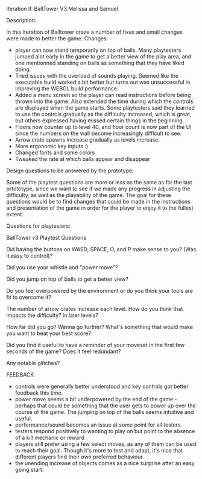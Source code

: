 Iteration II: BallTower V3
Melissa and Samuel

Description:

In this iteration of Balltower craze a number of fixes and small changes were made to better the game. Changes:
- player can now stand temporarily on top of balls. Many playtesters jumped alot early in the game to get a better view of the play area, and one mentionned standing on balls as something that they have liked doing. 
- Tried issues with the overload of sounds playing. Seemed like the executable build worked a bit better but turns out was unsuccessful in improving the WEBGL build performance. 
- Added a menu screen so the player can read instructions before being thrown into the game. Also extended the time during which the controls are displayed when the game starts. Some playtesters said they learned to use the controls gradually as the difficulty increased, which is great, but others expressed having missed certain things in the beginning.
- Floors now counter up to level 40, and floor count is now part of the UI since the numbers on the wall become increasingly difficult to see. 
- Arrow crate spawns increase gradually as levels increase.
- More ergonomic key inputs :)
- Changed fonts and some colors
- Tweaked the rate at which balls appear and disappear

Design questions to be answered by the prototype:

Some of the playtest questions are more or less as the same as for the last prtototype, since we want to see if we made any progress in adjusting the difficulty, as well as the playability of the game. The goal for these questions would be to find changes that could be made in the instructions and presentation of the game in order for the player to enjoy it to the fullest extent.

Questions for playtesters:

BallTower v3 Playtest Questions

Did having the buttons on WASD, SPACE, O, and P make sense to you? (Was it easy to control)?

Did you use your whistle and "power move"?

Did you jump on top of balls to get a better view?

Do you feel overpowered by the environment or do you think your tools are fit to overcome it?

The number of arrow crates increase each level. How do you think that impacts the difficulty? in later levels?

How far did you go?
Wanna go further? What's something that would make you want to beat your best score?

Did you find it useful to have a reminder of your moveset in the first few seconds of the game? Does it feel redundant?

Any notable glitches?


FEEDBACK

- controls were generally better understood and key controls got better feedback this time. 
- power move seems a bit underpowered by the end of the game - perhaps that could be something that the user gets to power up over the course of the game. The jumping on top of the balls seems intuitive and useful. 
- performance/sound becomes an issue at some point for all testers
- testers respond positively to wanting to play on but point to the absence of a kill mechanic or reward 
- players still prefer using a few select moves, as any of them can be used to reach their goal. Though it's more to test and adapt, it's nice that different players find their own preferred behaviour.
- the unending increase of objects comes as a nice surprise after an easy going start.